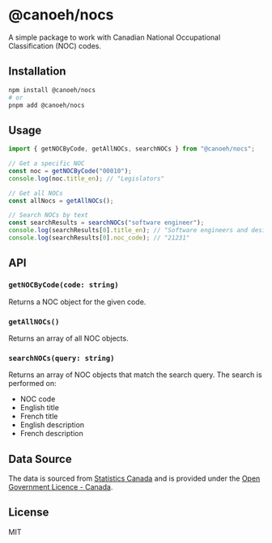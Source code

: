 # @canoeh/nocs

A simple package to work with Canadian National Occupational Classification (NOC) codes.

## Installation

```bash
npm install @canoeh/nocs
# or
pnpm add @canoeh/nocs
```

## Usage

```js
import { getNOCByCode, getAllNOCs, searchNOCs } from "@canoeh/nocs";

// Get a specific NOC
const noc = getNOCByCode("00010");
console.log(noc.title_en); // "Legislators"

// Get all NOCs
const allNocs = getAllNOCs();

// Search NOCs by text
const searchResults = searchNOCs("software engineer");
console.log(searchResults[0].title_en); // "Software engineers and designers"
console.log(searchResults[0].noc_code); // "21231"
```

## API

### `getNOCByCode(code: string)`

Returns a NOC object for the given code.

### `getAllNOCs()`

Returns an array of all NOC objects.

### `searchNOCs(query: string)`

Returns an array of NOC objects that match the search query. The search is performed on:

- NOC code
- English title
- French title
- English description
- French description

## Data Source

The data is sourced from [Statistics Canada](https://www.statcan.gc.ca/en/start) and is provided under the [Open Government Licence - Canada](https://open.canada.ca/en/open-government-licence-canada).

## License

MIT
